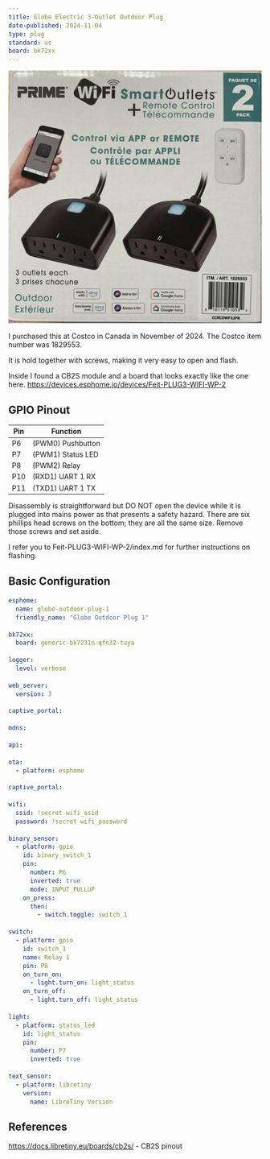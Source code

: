 ```yaml
---
title: Globe Electric 3-Outlet Outdoor Plug
date-published: 2024-11-04
type: plug
standard: us
board: bk72xx
---
```

![Product Image](Globe-Outdoor-Smart-Plug-CCRCOWF32PK.jpg "Box Image")

I purchased this at Costco in Canada in November of 2024. The Costco item number was 1829553.

It is hold together with screws, making it very easy to open and flash.

Inside I found a CB2S module and a board that looks exactly like the one here.
https://devices.esphome.io/devices/Feit-PLUG3-WIFI-WP-2

## GPIO Pinout

| Pin | Function            |
| --- | --------------------|
| P6  | (PWM0) Pushbutton   |
| P7  | (PWM1) Status LED   |
| P8  | (PWM2) Relay        |
| P10 | (RXD1) UART 1 RX    |
| P11 | (TXD1) UART 1 TX    |

Disassembly is straightforward but DO NOT open the device while it is plugged into mains power as that presents a safety hazard. There are six phillips head screws on the bottom; they are all the same size. Remove those screws and set aside.

I refer you to Feit-PLUG3-WIFI-WP-2/index.md for further instructions on flashing.

## Basic Configuration

```yaml
esphome:
  name: globe-outdoor-plug-1
  friendly_name: "Globe Outdoor Plug 1"

bk72xx:
  board: generic-bk7231n-qfn32-tuya

logger:
  level: verbose

web_server:
  version: 3

captive_portal:

mdns:

api:

ota:
  - platform: esphome

captive_portal:

wifi:
  ssid: !secret wifi_ssid
  password: !secret wifi_password

binary_sensor:
  - platform: gpio
    id: binary_switch_1
    pin:
      number: P6
      inverted: true
      mode: INPUT_PULLUP
    on_press:
      then:
        - switch.toggle: switch_1

switch:
  - platform: gpio
    id: switch_1
    name: Relay 1
    pin: P8
    on_turn_on:
      - light.turn_on: light_status
    on_turn_off:
      - light.turn_off: light_status

light:
  - platform: status_led
    id: light_status
    pin:
      number: P7
      inverted: true

text_sensor:
  - platform: libretiny
    version:
      name: LibreTiny Version


```

## References
<https://docs.libretiny.eu/boards/cb2s/>       - CB2S pinout

